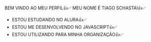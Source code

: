 BEM VINDO AO MEU PERFIL👍✅
MEU NOME É TIAGO SCHASTAI👍✅

- ESTOU ESTUDANDO NO ALURA👍✅
- ESTOU ME DESENVOLVENDO NO JAVASCRIPT👍✅
- ESTOU UTILIZANDO PARA MINHA ORGANIZAÇÃO👍✅
